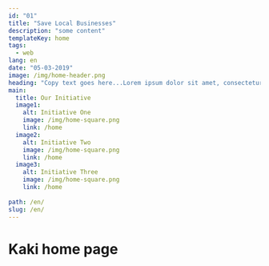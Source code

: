 ```yaml
---
id: "01"
title: "Save Local Businesses"
description: "some content"
templateKey: home
tags:
  - web
lang: en
date: "05-03-2019"
image: /img/home-header.png
heading: "Copy text goes here...Lorem ipsum dolor sit amet, consectetur adipiscing elit. Curabitur ac tincidunt lacus. Mauris aliquet urna nec ipsum tincidunt, vitae scelerisque urna mollis. Suspendisse a sollicitudin lectus. In ullamcorper enim odio, eu pulvinar est sagittis id. "
main:
  title: Our Initiative
  image1:
    alt: Initiative One
    image: /img/home-square.png
    link: /home
  image2:
    alt: Initiative Two
    image: /img/home-square.png
    link: /home
  image3:
    alt: Initiative Three
    image: /img/home-square.png
    link: /home
    
path: /en/
slug: /en/
---
```


# Kaki home page

<br>
